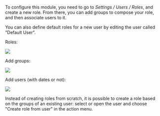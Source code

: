 To configure this module, you need to go to *Settings / Users / Roles*,
and create a new role. From there, you can add groups to compose your
role, and then associate users to it.

You can also define default roles for a new user by editing the user
called "Default User".

Roles:

![](/OCA/server-backend/16.0/base_user_role/static/description/roles.png)

Add groups:

![](/OCA/server-backend/16.0/base_user_role/static/description/role_groups.png)

Add users (with dates or not):

![](/OCA/server-backend/16.0/base_user_role/static/description/role_users.png)

Instead of creating roles from scratch, it is possible to create a role
based on the groups of an existing user: select or open the user and
choose "Create role from user" in the action menu.

